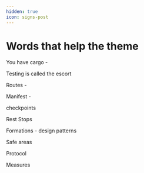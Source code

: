 ```yaml
---
hidden: true
icon: signs-post
---
```


# Words that help the theme

You have cargo -

Testing is called the escort&#x20;

Routes -&#x20;

Manifest -&#x20;

checkpoints&#x20;

Rest Stops

Formations - design patterns&#x20;

Safe areas&#x20;

Protocol

Measures&#x20;

